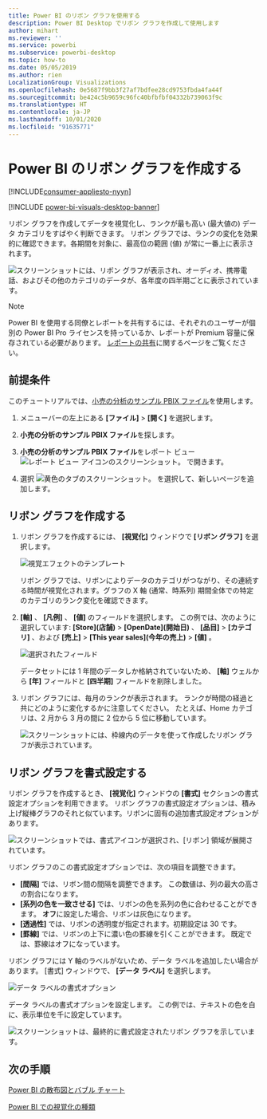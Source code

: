 ```yaml
---
title: Power BI のリボン グラフを使用する
description: Power BI Desktop でリボン グラフを作成して使用します
author: mihart
ms.reviewer: ''
ms.service: powerbi
ms.subservice: powerbi-desktop
ms.topic: how-to
ms.date: 05/05/2019
ms.author: rien
LocalizationGroup: Visualizations
ms.openlocfilehash: 0e5687f9bb3f27af7bdfee28cd9753fbda4fa44f
ms.sourcegitcommit: be424c5b9659c96fc40bfbfbf04332b739063f9c
ms.translationtype: HT
ms.contentlocale: ja-JP
ms.lasthandoff: 10/01/2020
ms.locfileid: "91635771"
---
```

# <a name="create-ribbon-charts-in-power-bi"></a>Power BI のリボン グラフを作成する

[!INCLUDE[consumer-appliesto-nyyn](../includes/consumer-appliesto-nyyn.md)]    

[!INCLUDE [power-bi-visuals-desktop-banner](../includes/power-bi-visuals-desktop-banner.md)]

リボン グラフを作成してデータを視覚化し、ランクが最も高い (最大値の) データ カテゴリをすばやく判断できます。 リボン グラフでは、ランクの変化を効果的に確認できます。各期間を対象に、最高位の範囲 (値) が常に一番上に表示されます。 

![スクリーンショットには、リボン グラフが表示され、オーディオ、携帯電話、およびその他のカテゴリのデータが、各年度の四半期ごとに表示されています。](media/desktop-ribbon-charts/ribbon-charts-01.png)

> [!NOTE]
> Power BI を使用する同僚とレポートを共有するには、それぞれのユーザーが個別の Power BI Pro ライセンスを持っているか、レポートが Premium 容量に保存されている必要があります。 [レポートの共有](../collaborate-share/service-share-reports.md)に関するページをご覧ください。

## <a name="prerequisites"></a>前提条件

このチュートリアルでは、[小売の分析のサンプル PBIX ファイル](https://download.microsoft.com/download/9/6/D/96DDC2FF-2568-491D-AAFA-AFDD6F763AE3/Retail%20Analysis%20Sample%20PBIX.pbix)を使用します。

1. メニューバーの左上にある **[ファイル]**  >  **[開く]** を選択します。
   
2. **小売の分析のサンプル PBIX ファイル**を探します。

1. **小売の分析のサンプル PBIX ファイル**をレポート ビュー ![レポート ビュー アイコンのスクリーンショット。](media/power-bi-visualization-kpi/power-bi-report-view.png) で開きます。

1. 選択 ![黄色のタブのスクリーンショット。](media/power-bi-visualization-kpi/power-bi-yellow-tab.png) を選択して、新しいページを追加します。

## <a name="create-a-ribbon-chart"></a>リボン グラフを作成する

1. リボン グラフを作成するには、 **[視覚化]** ウィンドウで **[リボン グラフ]** を選択します。

    ![視覚エフェクトのテンプレート](media/desktop-ribbon-charts/power-bi-template.png)

    リボン グラフでは、リボンによりデータのカテゴリがつながり、その連続する時間が視覚化されます。グラフの X 軸 (通常、時系列) 期間全体での特定のカテゴリのランク変化を確認できます。

2. **[軸]** 、 **[凡例]** 、 **[値]** のフィールドを選択します。  この例では、次のように選択しています: **[Store]\(店舗\)**  >  **[OpenDate]\(開始日\)** 、 **[品目]**  >  **[カテゴリ]** 、および **[売上]**  >  **[This year sales]\(今年の売上\)**  >  **[値]** 。  

    ![選択されたフィールド](media/desktop-ribbon-charts/power-bi-ribbon-values.png)

    データセットには 1 年間のデータしか格納されていないため、 **[軸]** ウェルから **[年]** フィールドと **[四半期]** フィールドを削除しました。

3. リボン グラフには、毎月のランクが表示されます。 ランクが時間の経過と共にどのように変化するかに注意してください。 たとえば、Home カテゴリは、2 月から 3 月の間に 2 位から 5 位に移動しています。

    ![スクリーンショットには、枠線内のデータを使って作成したリボン グラフが表示されています。](media/desktop-ribbon-charts/power-bi-ribbon.png)

## <a name="format-a-ribbon-chart"></a>リボン グラフを書式設定する
リボン グラフを作成するとき、 **[視覚化]** ウィンドウの **[書式]** セクションの書式設定オプションを利用できます。 リボン グラフの書式設定オプションは、積み上げ縦棒グラフのそれと似ています。リボンに固有の追加書式設定オプションがあります。

![スクリーンショットでは、書式アイコンが選択され、[リボン] 領域が展開されています。](media/desktop-ribbon-charts/power-bi-format-ribbon.png)

リボン グラフのこの書式設定オプションでは、次の項目を調整できます。

* **[間隔]** では、リボン間の間隔を調整できます。 この数値は、列の最大の高さの割合になります。
* **[系列の色を一致させる]** では、リボンの色を系列の色に合わせることができます。 **オフ**に設定した場合、リボンは灰色になります。
* **[透過性]** では、リボンの透明度が指定されます。初期設定は 30 です。
* **[罫線]** では、リボンの上下に濃い色の罫線を引くことができます。 既定では、罫線はオフになっています。

リボン グラフには Y 軸のラベルがないため、データ ラベルを追加したい場合があります。 [書式] ウィンドウで、 **[データ ラベル]** を選択します。 

![データ ラベルの書式オプション](media/desktop-ribbon-charts/power-bi-labels.png)

データ ラベルの書式オプションを設定します。 この例では、テキストの色を白に、表示単位を千に設定しています。

![スクリーンショットは、最終的に書式設定されたリボン グラフを示しています。](media/desktop-ribbon-charts/power-bi-data-labels.png)

## <a name="next-steps"></a>次の手順

[Power BI の散布図とバブル チャート](power-bi-visualization-scatter.md)

[Power BI での視覚化の種類](power-bi-visualization-types-for-reports-and-q-and-a.md)
